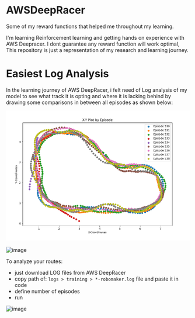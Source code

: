 # AWSDeepRacer
Some of my reward functions that helped me throughout my learning.

I'm learning Reinforcement learning and getting hands on experience with AWS Deepracer.
I dont guarantee any reward function will work optimal, This repository is just a representation of my research and learning journey.

# Easiest Log Analysis
In the learning journey of AWS DeepRacer, i felt need of Log analysis of my model to see what track it is opting and where it is lacking behind by drawing some comparisons in between all episodes as shown below:

![route taken by DeepRacer](https://github.com/GoSleepBelall/AWSDeepRacer/blob/ae29f404bcd2e24880254cb5089091a9c082b015/Log%20Analysis/track_followed.png)

![image](https://user-images.githubusercontent.com/86932331/221384153-4a8aa1a4-ed81-437e-a605-0c223bdd2da2.png)

To analyze your routes:
- just download LOG files from AWS DeepRacer
- copy path of: ```logs > training > *-robomaker.log``` file and paste it in code
- define number of episodes
- run

![image](https://user-images.githubusercontent.com/86932331/221383826-4f93eaba-c7b5-435a-9b7d-3a67a6155e29.png)




